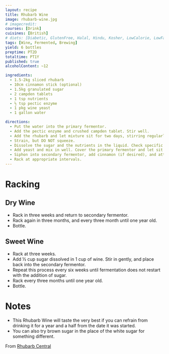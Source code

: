 ```yaml
---
layout: recipe
title: Rhubarb Wine
image: rhubarb-wine.jpg
# imagecredit:
courses: [Drink]
cuisines: [British]
# diets: [Diabetic, GlutenFree, Halal, Hindu, Kosher, LowCalorie, LowFat, LowLactose, LowSalt, Vegan, Vegetarian]
tags: [Wine, Fermented, Brewing]
yield: 6 bottles
preptime: PT2D
totaltime: PT1Y
published: true
alcoholContent: ~12

ingredients:
  - 1.5-2kg sliced rhubarb
  - 10cm cinnamon stick (optional)
  - 1.5kg granulated sugar
  - 2 campden tablets
  - 1 tsp nutrients
  - ½ tsp pectic enzyme
  - 1 pkg wine yeast
  - 1 gallon water

directions:
  - Put the water into the primary fermentor.
  - Add the pectic enzyme and crushed campden tablet. Stir well.
  - Add the rhubarb and let mixture sit for two days, stirring regularly.
  - Strain, but DO NOT squeeze.
  - Dissolve the sugar and the nutrients in the liquid. Check specific gravity. It should be between 1.100 and 1.110.
  - Add yeast and mix in well. Cover the primary fermentor and let sit overnight.
  - Siphon into secondary fermentor, add cinnamon (if desired), and attach airlock.
  - Rack at appropriate intervals.
---
```


# Racking

## Dry Wine

- Rack in three weeks and return to secondary fermentor.
- Rack again in three months, and every three month until one year old.
- Bottle.

## Sweet Wine

- Rack at three weeks.
- Add ½ cup sugar dissolved in 1 cup of wine. Stir in gently, and place back into the secondary fermentor.
- Repeat this process every six weeks until fermentation does not restart with the addition of sugar.
- Rack every three months until one year old.
- Bottle.

# Notes

- This Rhubarb Wine will taste the very best if you can refrain from drinking it for a year and a half from the date it was started.
- You can also try brown sugar in the place of the white sugar for something different.

From [Rhubarb Central](https://www.rhubarb-central.com/wines-rhubarb-wine-recipe.html)
